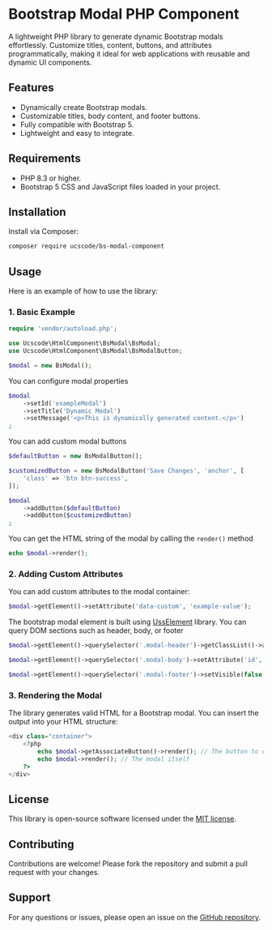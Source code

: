 # Bootstrap Modal PHP Component

A lightweight PHP library to generate dynamic Bootstrap modals effortlessly. Customize titles, content, buttons, and attributes programmatically, making it ideal for web applications with reusable and dynamic UI components.

## Features
- Dynamically create Bootstrap modals.
- Customizable titles, body content, and footer buttons.
- Fully compatible with Bootstrap 5.
- Lightweight and easy to integrate.

## Requirements
- PHP 8.3 or higher.
- Bootstrap 5 CSS and JavaScript files loaded in your project.

## Installation

Install via Composer:
```bash
composer require ucscode/bs-modal-component
```

## Usage

Here is an example of how to use the library:

### 1. Basic Example

```php
require 'vendor/autoload.php';

use Ucscode\HtmlComponent\BsModal\BsModal;
use Ucscode\HtmlComponent\BsModal\BsModalButton;

$modal = new BsModal();
```

You can configure modal properties

```php
$modal
    ->setId('exampleModal')
    ->setTitle('Dynamic Modal')
    ->setMessage('<p>This is dynamically generated content.</p>')
;
```

You can add custom modal buttons

```php
$defaultButton = new BsModalButton();

$customizedButton = new BsModalButton('Save Changes', 'anchor', [
    'class' => 'btn btn-success',
]);

$modal
    ->addButton($defaultButton)
    ->addButton($customizedButton)
;
```

You can get the HTML string of the modal by calling the `render()` method

```php
echo $modal->render();
```

### 2. Adding Custom Attributes

You can add custom attributes to the modal container:

```php
$modal->getElement()->setAttribute('data-custom', 'example-value');
```

The bootstrap modal element is built using [UssElement](https://github.com/ucscode/uss-element) library. You can query DOM sections such as header, body, or footer


```php
$modal->getElement()->querySelector('.modal-header')->getClassList()->add('custom-header-class');
```

```php
$modal->getElement()->querySelector('.modal-body')->setAttribute('id', 'custom-body-id');
```

```php
$modal->getElement()->querySelector('.modal-footer')->setVisible(false);
```

### 3. Rendering the Modal

The library generates valid HTML for a Bootstrap modal. You can insert the output into your HTML structure:

```php
<div class="container">
    <?php 
        echo $modal->getAssociateButton()->render(); // The button to open the modal
        echo $modal->render(); // The modal itself
    ?>
</div>
```

## License

This library is open-source software licensed under the [MIT license](LICENSE).

## Contributing

Contributions are welcome! Please fork the repository and submit a pull request with your changes.

## Support

For any questions or issues, please open an issue on the [GitHub repository](https://github.com/your-vendor-name/bootstrap-modal-generator).


